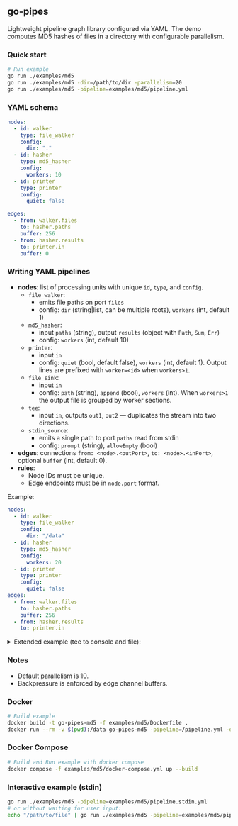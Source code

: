 ## go-pipes

Lightweight pipeline graph library configured via YAML. The demo computes MD5 hashes of files in a directory with configurable parallelism.

### Quick start

```bash
# Run example
go run ./examples/md5
go run ./examples/md5 -dir=/path/to/dir -parallelism=20
go run ./examples/md5 -pipeline=examples/md5/pipeline.yml
```

### YAML schema

```yaml
nodes:
  - id: walker
    type: file_walker
    config:
      dir: "."
  - id: hasher
    type: md5_hasher
    config:
      workers: 10
  - id: printer
    type: printer
    config:
      quiet: false

edges:
  - from: walker.files
    to: hasher.paths
    buffer: 256
  - from: hasher.results
    to: printer.in
    buffer: 0
```

### Writing YAML pipelines

- **nodes**: list of processing units with unique `id`, `type`, and `config`.
  - `file_walker`:
    - emits file paths on port `files`
    - config: `dir` (string|list, can be multiple roots), `workers` (int, default 1)
  - `md5_hasher`:
    - input `paths` (string), output `results` (object with `Path`, `Sum`, `Err`)
    - config: `workers` (int, default 10)
  - `printer`:
    - input `in`
    - config: `quiet` (bool, default false), `workers` (int, default 1). Output lines are prefixed with `worker=<id>` when `workers>1`.
  - `file_sink`:
    - input `in`
    - config: `path` (string), `append` (bool), `workers` (int). When `workers>1` the output file is grouped by worker sections.
  - `tee`:
    - input `in`, outputs `out1`, `out2` — duplicates the stream into two directions.
  - `stdin_source`:
    - emits a single path to port `paths` read from stdin
    - config: `prompt` (string), `allowEmpty` (bool)
- **edges**: connections `from: <node>.<outPort>`, `to: <node>.<inPort>`, optional `buffer` (int, default 0).
- **rules**:
  - Node IDs must be unique.
  - Edge endpoints must be in `node.port` format.

Example:

```yaml
nodes:
  - id: walker
    type: file_walker
    config:
      dir: "/data"
  - id: hasher
    type: md5_hasher
    config:
      workers: 20
  - id: printer
    type: printer
    config:
      quiet: false
edges:
  - from: walker.files
    to: hasher.paths
    buffer: 256
  - from: hasher.results
    to: printer.in
```

<details>
<summary>Extended example (tee to console and file):</summary>

```yaml
nodes:
  - id: walker
    type: file_walker
    config:
      workers: 1
      dir:
        - "/bin"
        - "/app"
  - id: hasher
    type: md5_hasher
    config:
      workers: 10
  - id: printer
    type: printer
    config:
      workers: 3
      quiet: false
  - id: tee
    type: tee
    config: {}
  - id: fileout
    type: file_sink
    config:
      path: "/app/md5.txt"
      append: false

edges:
  - from: walker.files
    to: hasher.paths
    buffer: 256
  - from: hasher.results
    to: tee.in
    buffer: 0
  - from: tee.out1
    to: printer.in
    buffer: 0
  - from: tee.out2
    to: fileout.in
    buffer: 0
```
</details>

### Notes

- Default parallelism is 10.
- Backpressure is enforced by edge channel buffers.

### Docker

```bash
# Build example
docker build -t go-pipes-md5 -f examples/md5/Dockerfile .
docker run --rm -v $(pwd):/data go-pipes-md5 -pipeline=/pipeline.yml -dir=/data
```

### Docker Compose

```bash
# Build and Run example with docker compose
docker compose -f examples/md5/docker-compose.yml up --build
```

### Interactive example (stdin)

```bash
go run ./examples/md5 -pipeline=examples/md5/pipeline.stdin.yml
# or without waiting for user input:
echo "/path/to/file" | go run ./examples/md5 -pipeline=examples/md5/pipeline.stdin.yml
```


